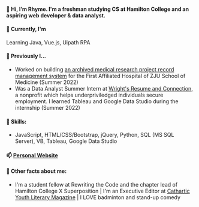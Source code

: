 #### 👋 Hi, I’m Rhyme. I'm a freshman studying CS at Hamilton College and an aspiring web developer & data analyst.
#### 👀 Currently, I'm 
Learning Java, Vue.js, Uipath RPA
#### 🌱 Previously I... 
- Worked on building [an archived medical research project record management system](https://github.com/yifanrhymezhou/MRPMS-FAHZU) for the First Affiliated Hospital of ZJU School of Medicine (Summer 2022)
- Was a Data Analyst Summer Intern at [Wright's Resume and Connection](https://www.linkedin.com/company/wrac/mycompany/), a nonprofit which helps underpriviledged individuals secure employment. I learned Tableau and Google Data Studio during the internship (Summer 2022) 
#### 💞️ Skills:
- JavaScript, HTML/CSS/Bootstrap, jQuery, Python, SQL (MS SQL Server), VB, Tableau, Google Data Studio
#### 📫 [Personal Website](http://yifanrhymezhou@github.io)
#### 🤔 Other facts about me:
- I'm a student fellow at Rewriting the Code and the chapter lead of Hamilton College X Superposition | I'm an Executive Editor at [Cathartic Youth Literary Magazine](https://www.catharticlitmagazine.com/about.html/) | I LOVE badminton and stand-up comedy

